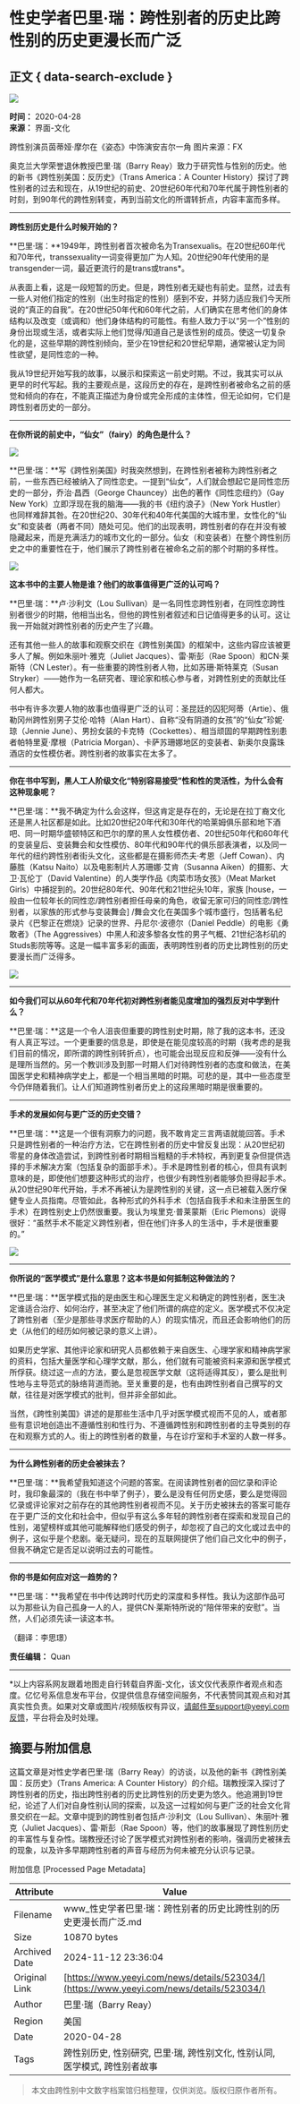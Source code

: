 # 性史学者巴里·瑞：跨性别者的历史比跨性别的历史更漫长而广泛

## 正文 { data-search-exclude }


![](https://assets.zhayieye.com/news/data/article/2020_04_28/92a6d00e3cd1f8e1ab192afdb3c7f563.jpg?x-oss-process=image/resize,w_650,m_lfit)

**时间：** 2020-04-28  
**来源：** 界面-文化  

跨性别演员茵蒂娅·摩尔在《姿态》中饰演安吉尔一角 图片来源：FX

奥克兰大学荣誉退休教授巴里·瑞（Barry Reay）致力于研究性与性别的历史。他的新书《跨性别美国：反历史》（Trans America：A Counter History）探讨了跨性别者的过去和现在，从19世纪的前史、20世纪60年代和70年代属于跨性别者的时刻，到90年代的跨性别转变，再到当前文化的所谓转折点，内容丰富而多样。

---

**跨性别历史是什么时候开始的？**

**巴里·瑞：**1949年，跨性别者首次被命名为Transexualis。在20世纪60年代和70年代，transsexuality一词变得更加广为人知。20世纪90年代使用的是transgender一词，最近更流行的是trans或trans\*。

从表面上看，这是一段短暂的历史。但是，跨性别者无疑也有前史。显然，过去有一些人对他们指定的性别（出生时指定的性别）感到不安，并努力适应我们今天所说的“真正的自我”。在20世纪50年代和60年代之前，人们确实在思考他们的身体结构以及改变（或调和）他们身体结构的可能性。有些人致力于以“另一个”性别的身份出现或生活，或者实际上他们觉得/知道自己是该性别的成员。使这一切复杂化的是，这些早期的跨性别倾向，至少在19世纪和20世纪早期，通常被认定为同性欲望，是同性恋的一种。

我从19世纪开始写我的故事，以展示和探索这一前史时期。不过，我其实可以从更早的时代写起。我的主要观点是，这段历史的存在，是跨性别者被命名之前的感觉和倾向的存在，不能真正描述为身份或完全形成的主体性，但无论如何，它们是跨性别者历史的一部分。

---

**在你所说的前史中，“仙女”（fairy）的角色是什么？**

![](https://assets.zhayieye.com/news/data/article/2020_04_28/efe0184dcc94a69717ec0963b543ab5b.jpg?x-oss-process=image/resize,w_650,m_lfit)

**巴里·瑞：**写《跨性别美国》时我突然想到，在跨性别者被称为跨性别者之前，一些东西已经被纳入了同性恋史。一提到“仙女”，人们就会想起它是同性恋历史的一部分，乔治·昌西（George Chauncey）出色的著作《同性恋纽约》（Gay New York）立即浮现在我的脑海——我的书《纽约浪子》（New York Hustler）也同样难辞其咎。在20世纪20、30年代和40年代美国的大城市里，女性化的“仙女”和变装者（两者不同）随处可见。他们的出现表明，跨性别者的存在并没有被隐藏起来，而是充满活力的城市文化的一部分。仙女（和变装者）在整个跨性别历史之中的重要性在于，他们展示了跨性别者在被命名之前的那个时期的多样性。

![](https://assets.zhayieye.com/news/data/article/2020_04_28/c3207a63549f5b7a0eb3d01dbd49696d.jpg?x-oss-process=image/resize,w_650,m_lfit)

**这本书中的主要人物是谁？他们的故事值得更广泛的认可吗？**

**巴里·瑞：**卢·沙利文（Lou Sullivan）是一名同性恋跨性别者，在同性恋跨性别者很少的时期，他相当出名，但他的跨性别者叙述和日记值得更多的认可。这让我一开始就对跨性别者的历史产生了兴趣。

还有其他一些人的故事和观察交织在《跨性别美国》的框架中，这些内容应该被更多人了解。例如朱丽叶·雅克（Juliet Jacques）、雷·斯彭（Rae Spoon）和CN·莱斯特（CN Lester）。有一些重要的跨性别者人物，比如苏珊·斯特莱克（Susan Stryker）——她作为一名研究者、理论家和核心参与者，对跨性别史的贡献比任何人都大。

书中有许多次要人物的故事也值得更广泛的认可：圣昆廷的囚犯阿蒂（Artie）、俄勒冈州跨性别男子艾伦·哈特（Alan Hart）、自称“没有阴道的女孩”的“仙女”珍妮·琼（Jennie June）、男扮女装的卡克特（Cockettes）、相当顽固的早期跨性别患者帕特里夏·摩根（Patricia Morgan）、卡萨苏珊娜地区的变装者、新奥尔良露珠酒店的女性模仿者。跨性别者的故事实在太多了。

---

**你在书中写到，黑人工人阶级文化“特别容易接受”性和性的灵活性，为什么会有这种现象呢？**

**巴里·瑞：**我不确定为什么会这样，但这肯定是存在的，无论是在拉丁裔文化还是黑人社区都是如此。比如20世纪20年代和30年代的哈莱姆俱乐部和地下酒吧、同一时期华盛顿特区和巴尔的摩的黑人女性模仿者、20世纪50年代和60年代的变装皇后、变装舞会和女性模仿、80年代和90年代的俱乐部表演者，以及同一年代的纽约跨性别者街头文化，这些都是在摄影师杰夫·考恩（Jeff Cowan）、内藤胜（Katsu Naito）以及电影制片人苏珊娜·艾肯（Susanna Aiken）的摄影、大卫·瓦伦丁（David Valentine）的人类学作品《肉菜市场女孩》（Meat Market Girls）中捕捉到的。20世纪80年代、90年代和21世纪头10年，家族 \[house，一般由一位较年长的同性恋/跨性别者担任母亲的角色，收留无家可归的同性恋/跨性别者，以家族的形式参与变装舞会\] /舞会文化在美国多个城市盛行，包括著名纪录片《巴黎正在燃烧》记录的世界、丹尼尔·波德尔（Daniel Peddle）的电影《勇敢者》（The Aggressives）中黑人和波多黎各女性的男子气概、21世纪洛杉矶的Studs影院等等。这是一幅丰富多彩的画面，表明跨性别者的历史比跨性别的历史要漫长而广泛得多。

![](https://assets.zhayieye.com/news/data/article/2020_04_28/a9638187d6b6d12777711479b217ab3c.jpg?x-oss-process=image/resize,w_650,m_lfit)

---

**如今我们可以从60年代和70年代初对跨性别者能见度增加的强烈反对中学到什么？**

**巴里·瑞：**这是一个令人沮丧但重要的跨性别史时期，除了我的这本书，还没有人真正写过。一个更重要的信息是，即使是在能见度较高的时期（我考虑的是我们目前的情况，即所谓的跨性别转折点），也可能会出现反应和反弹——没有什么是理所当然的。另一个教训涉及到那一时期人们对待跨性别者的态度和做法，在美国医学史和精神病学史上，都是一个相当黑暗的时期。可悲的是，其中一些态度至今仍伴随着我们。让人们知道跨性别者历史上的这段黑暗时期是很重要的。

---

**手术的发展如何与更广泛的历史交错？**

**巴里·瑞：**这是一个很有洞察力的问题，我不敢肯定三言两语就能回答。手术只是跨性别者的一种治疗方法，它在跨性别者的历史中曾反复出现：从20世纪初零星的身体改造尝试，到跨性别者时期相当粗糙的手术特权，再到更复杂但提供选择的手术解决方案（包括复杂的面部手术）。手术是跨性别者的核心，但具有讽刺意味的是，即使他们想要这种形式的治疗，也很少有跨性别者能够负担得起手术。从20世纪90年代开始，手术不再被认为是跨性别的关键，这一点已被载入医疗保健专业人员指南。尽管如此，各种形式的外科手术（包括自我手术和未注册医生的手术）在跨性别史上仍然很重要。我认为埃里克·普莱蒙斯（Eric Plemons）说得很好：“虽然手术不能定义跨性别者，但在他们许多人的生活中，手术是很重要的。”

![](https://assets.zhayieye.com/news/data/article/2020_04_28/c8944dab294581467063591f81ff8cd0.jpg?x-oss-process=image/resize,w_650,m_lfit)

---

**你所说的“医学模式”是什么意思？这本书是如何抵制这种做法的？**

**巴里·瑞：**医学模式指的是由医生和心理医生定义和确定的跨性别者，医生决定谁适合治疗、如何治疗，甚至决定了他们所谓的病症的定义。医学模式不仅决定了跨性别者（至少是那些寻求医疗帮助的人）的现实情况，而且还会影响他们的历史（从他们的经历如何被记录的意义上讲）。

如果历史学家、其他评论家和研究人员都依赖于来自医生、心理学家和精神病学家的资料，包括大量医学和心理学文献，那么，他们就有可能被资料来源和医学模式所俘获。绕过这一点的方法，要么是忽视医学文献（这将适得其反），要么是批判性地与主导范式的脉络背道而驰。至关重要的是，也有由跨性别者自己撰写的文献，往往是对医学模式的批判，但并非全部如此。

当然，《跨性别美国》讲述的是那些生活中几乎对医学模式视而不见的人，或者那些有意识地创造出不遵循性别和性行为、不遵循跨性别和跨性别者的主导类别的存在和观察方式的人。街上的跨性别者的数量，与在诊疗室和手术室的人数一样多。

---

**为什么跨性别者的历史会被抹去？**

**巴里·瑞：**我希望我知道这个问题的答案。在阅读跨性别者的回忆录和评论时，我印象最深的（我在书中举了例子），要么是没有任何历史感，要么是觉得回忆录或评论家对之前存在的其他跨性别者视而不见。关于历史被抹去的答案可能存在于更广泛的文化和社会中，但似乎有这么多年轻的跨性别者在探索和发现自己的性别，渴望榜样或其他可能解释他们感受的例子，却忽视了自己的文化或过去中的例子，这似乎是个悲剧。毫无疑问，现在的互联网提供了他们自己文化中的例子，但我不确定它是否足以说明过去的可能性。

---

**你的书是如何应对这一趋势的？**

**巴里·瑞：**我希望在书中传达跨时代历史的深度和多样性。我认为这部作品可以为那些认为自己孤身一人的人，提供CN·莱斯特所说的“陪伴带来的安慰”。当然，人们必须先读一读这本书。

（翻译：李思璟）

**责任编辑：** Quan

---

\*以上内容系网友跟着地图走自行转载自界面-文化，该文仅代表原作者观点和态度。亿忆号系信息发布平台，仅提供信息存储空间服务，不代表赞同其观点和对其真实性负责。如果对文章或图片/视频版权有异议，请邮件至support@yeeyi.com反馈，平台将会及时处理。

## 摘要与附加信息

<!-- tcd_abstract -->
这篇文章是对性史学者巴里·瑞（Barry Reay）的访谈，以及他的新书《跨性别美国：反历史》（Trans America: A Counter History）的介绍。瑞教授深入探讨了跨性别者的历史，指出跨性别者的历史比跨性别的历史更为悠久。他追溯到19世纪，论述了人们对自身性别认同的探索，以及这一过程如何与更广泛的社会文化背景交织在一起。文章中提到的跨性别者包括卢·沙利文（Lou Sullivan）、朱丽叶·雅克（Juliet Jacques）、雷·斯彭（Rae Spoon）等，他们的故事展现了跨性别历史的丰富性与复杂性。瑞教授还讨论了医学模式对跨性别者的影响，强调历史被抹去的现象，以及许多早期跨性别者的声音与经历为何未被充分认识与记录。
<!-- tcd_abstract_end -->

附加信息 [Processed Page Metadata]

| Attribute       | Value                                  |
|-----------------|----------------------------------------|
| Filename        | www_性史学者巴里·瑞：跨性别者的历史比跨性别的历史更漫长而广泛.md                             |
| Size            | 10870 bytes                           |
| Archived Date   | 2024-11-12 23:36:04                             |
| Original Link   | [https://www.yeeyi.com/news/details/523034/](https://www.yeeyi.com/news/details/523034/)                       |
| Author          | 巴里·瑞（Barry Reay）                               |
| Region          | 美国                               |
| Date            | 2020-04-28                                 |
| Tags            | 跨性别历史, 性别研究, 巴里·瑞, 跨性别文化, 性别认同, 医学模式, 跨性别者故事                                 |
>
> 本文由跨性别中文数字档案馆归档整理，仅供浏览。版权归原作者所有。
>